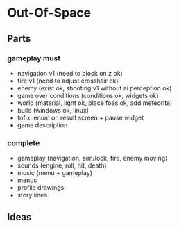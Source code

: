 # Out-Of-Space

## Parts

### gameplay must
- navigation v1 (need to block on z ok)
- fire v1 (need to adjust crosshair ok)
- enemy (exist ok, shooting v1 without ai perception ok)
- game over conditions (conditions ok, widgets ok)
- world (material, light ok, place foes ok, add meteorite)
- build (windows ok, linux)
- tofix: enum on result screen + pause widget
- game description

### complete
- gameplay (navigation, aim/lock, fire, enemy moving)
- sounds (engine, roll, hit, death)
- music (menu + gameplay)
- menus
- profile drawings
- story lines

## Ideas

